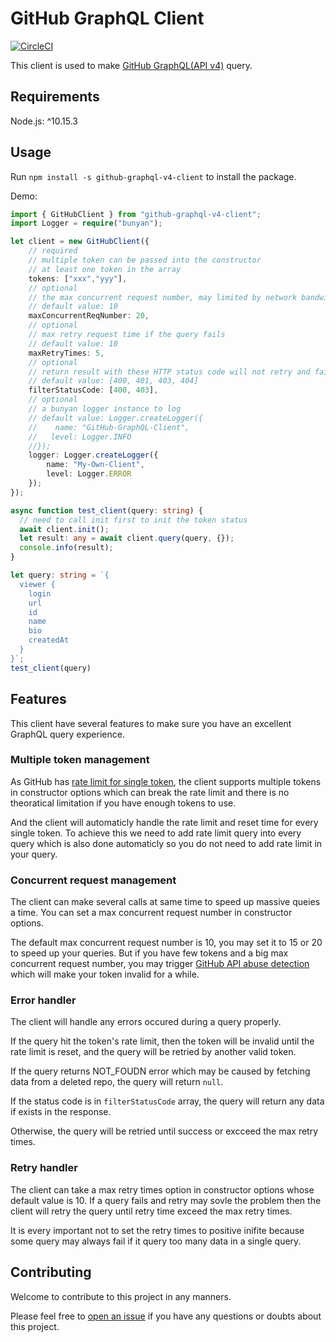 # GitHub GraphQL Client

[![CircleCI](https://circleci.com/gh/openx-lab/github-graphql-client/tree/master.svg?style=svg)](https://circleci.com/gh/openx-lab/github-graphql-client/tree/master)

This client is used to make [GitHub GraphQL(API v4)](https://developer.github.com/v4) query.

## Requirements

Node.js: ^10.15.3

## Usage

Run `npm install -s github-graphql-v4-client` to install the package.
 
Demo:
``` TypeScript
import { GitHubClient } from "github-graphql-v4-client";
import Logger = require("bunyan");

let client = new GitHubClient({
    // required
    // multiple token can be passed into the constructor
    // at least one token in the array
    tokens: ["xxx","yyy"],
    // optional
    // the max concurrent request number, may limited by network bandwidth
    // default value: 10
    maxConcurrentReqNumber: 20,
    // optional
    // max retry request time if the query fails
    // default value: 10
    maxRetryTimes: 5,
    // optional
    // return result with these HTTP status code will not retry and fail instantly
    // default value: [400, 401, 403, 404]
    filterStatusCode: [400, 403],
    // optional
    // a bunyan logger instance to log
    // default value: Logger.createLogger({
    //    name: "GitHub-GraphQL-Client",
    //   level: Logger.INFO
    //});
    logger: Logger.createLogger({
        name: "My-Own-Client",
        level: Logger.ERROR
    });
});

async function test_client(query: string) {
  // need to call init first to init the token status
  await client.init();
  let result: any = await client.query(query, {});
  console.info(result);
}

let query: string = `{
  viewer {
    login
    url
    id
    name
    bio
    createdAt
  }
}`;
test_client(query)
```

## Features

This client have several features to make sure you have an excellent GraphQL query experience.

### Multiple token management

As GitHub has [rate limit for single token](https://developer.github.com/v4/guides/resource-limitations/), the client supports multiple tokens in constructor options which can break the rate limit and there is no theoratical limitation if you have enough tokens to use.

And the client will automaticly handle the rate limit and reset time for every single token. To achieve this we need to add rate limit query into every query which is also done automaticly so you do not need to add rate limit in your query.

### Concurrent request management

The client can make several calls at same time to speed up massive queies a time. You can set a max concurrent request number in constructor options.

The default max concurrent request number is 10, you may set it to 15 or 20 to speed up your queries. But if you have few tokens and a big max concurrent request number, you may trigger [GitHub API abuse detection](https://developer.github.com/v3/#abuse-rate-limits) which will make your token invalid for a while.

### Error handler

The client will handle any errors occured during a query properly.

If the query hit the token's rate limit, then the token will be invalid until the rate limit is reset, and the query will be retried by another valid token.

If the query returns NOT_FOUDN error which may be caused by fetching data from a deleted repo, the query will return `null`.

If the status code is in `filterStatusCode` array, the query will return any data if exists in the response.

Otherwise, the query will be retried until success or excceed the max retry times.

### Retry handler

The client can take a max retry times option in constructor options whose default value is 10. If a query fails and retry may sovle the problem then the client will retry the query until retry time exceed the max retry times.

It is every important not to set the retry times to positive inifite because some query may always fail if it query too many data in a single query.

## Contributing

Welcome to contribute to this project in any manners.

Please feel free to [open an issue](https://github.com/openx-lab/github-graphql-client/issues/new) if you have any questions or doubts about this project.

